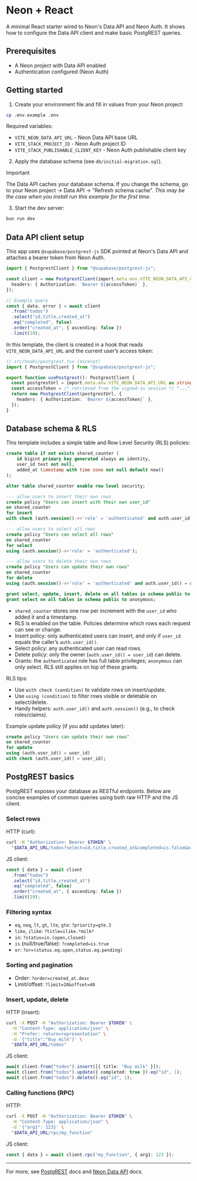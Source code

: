 # Neon + React 

A minimal React starter wired to Neon's Data API and Neon Auth. It shows how to configure the Data API client and make basic PostgREST queries.

## Prerequisites

- A Neon project with Data API enabled
- Authentication configured (Neon Auth)

## Getting started

1) Create your environment file and fill in values from your Neon project:

```bash
cp .env.example .env
```

Required variables:

- `VITE_NEON_DATA_API_URL` - Neon Data API base URL
- `VITE_STACK_PROJECT_ID` - Neon Auth project ID
- `VITE_STACK_PUBLISHABLE_CLIENT_KEY` - Neon Auth publishable client key

2) Apply the database schema (see `db/initial-migration.sql`).

> [!IMPORTANT]
> The Data API caches your database schema. If you change the schema, go to your Neon project → Data API → "Refresh schema cache". _This may be the case when you install run this example for the first time._

3) Start the dev server:

```bash
bun run dev
```

## Data API client setup

This app uses `@supabase/postgrest-js` SDK pointed at Neon's Data API and attaches a bearer token from Neon Auth.

```ts
import { PostgrestClient } from "@supabase/postgrest-js";

const client = new PostgrestClient(import.meta.env.VITE_NEON_DATA_API_URL, {
  headers: { Authorization: `Bearer ${accessToken}` },
});

// Example query
const { data, error } = await client
  .from("todos")
  .select("id,title,created_at")
  .eq("completed", false)
  .order("created_at", { ascending: false })
  .limit(10);
```

In this template, the client is created in a hook that reads `VITE_NEON_DATA_API_URL` and the current user’s access token:

```ts
// src/hooks/postgrest.tsx (excerpt)
import { PostgrestClient } from "@supabase/postgrest-js";

export function usePostgrest(): PostgrestClient {
  const postgrestUrl = import.meta.env.VITE_NEON_DATA_API_URL as string;
  const accessToken = /* retrieved from the signed-in session */ "...";
  return new PostgrestClient(postgrestUrl, {
    headers: { Authorization: `Bearer ${accessToken}` },
  });
}
```

## Database schema & RLS

This template includes a simple table and Row Level Security (RLS) policies:

```sql
create table if not exists shared_counter (
    id bigint primary key generated always as identity,
    user_id text not null,
    added_at timestamp with time zone not null default now()
);

alter table shared_counter enable row level security;

--- allow users to insert their own rows
create policy "Users can insert with their own user_id"
on shared_counter
for insert
with check (auth.session()->>'role' = 'authenticated' and auth.user_id() = user_id);

--- allow users to select all rows
create policy "Users can select all rows"
on shared_counter
for select
using (auth.session()->>'role' = 'authenticated');

--- allow users to delete their own rows
create policy "Users can update their own rows"
on shared_counter
for delete
using (auth.session()->>'role' = 'authenticated' and auth.user_id() = user_id);

grant select, update, insert, delete on all tables in schema public to authenticated;
grant select on all tables in schema public to anonymous;
```

- `shared_counter` stores one row per increment with the `user_id` who added it and a timestamp.
- RLS is enabled on the table. Policies determine which rows each request can see or change.
- Insert policy: only authenticated users can insert, and only if `user_id` equals the caller’s `auth.user_id()`.
- Select policy: any authenticated user can read rows.
- Delete policy: only the owner (`auth.user_id() = user_id`) can delete.
- Grants: the `authenticated` role has full table privileges; `anonymous` can only select. RLS still applies on top of these grants.

RLS tips:

- Use `with check (condition)` to validate rows on insert/update.
- Use `using (condition)` to filter rows visible or deletable on select/delete.
- Handy helpers: `auth.user_id()` and `auth.session()` (e.g., to check roles/claims).

Example update policy (if you add updates later):

```sql
create policy "Users can update their own rows"
on shared_counter
for update
using (auth.user_id() = user_id)
with check (auth.user_id() = user_id);
```

## PostgREST basics

PostgREST exposes your database as RESTful endpoints. Below are concise examples of common queries using both raw HTTP and the JS client.

### Select rows

HTTP (curl):

```bash
curl -H "Authorization: Bearer $TOKEN" \
  "$DATA_API_URL/todos?select=id,title,created_at&completed=is.false&order=created_at.desc&limit=10"
```

JS client:

```ts
const { data } = await client
  .from("todos")
  .select("id,title,created_at")
  .eq("completed", false)
  .order("created_at", { ascending: false })
  .limit(10);
```

### Filtering syntax

- `eq`, `neq`, `lt`, `gt`, `lte`, `gte`: `?priority=gte.3`
- `like`, `ilike`: `?title=ilike.*milk*`
- `in`: `?status=in.(open,closed)`
- `is` (null/true/false): `?completed=is.true`
- `or`: `?or=(status.eq.open,status.eq.pending)`

### Sorting and pagination

- Order: `?order=created_at.desc`
- Limit/offset: `?limit=20&offset=40`

### Insert, update, delete

HTTP (insert):

```bash
curl -X POST -H "Authorization: Bearer $TOKEN" \
  -H "Content-Type: application/json" \
  -H "Prefer: return=representation" \
  -d '{"title":"Buy milk"}' \
  "$DATA_API_URL/todos"
```

JS client:

```ts
await client.from("todos").insert([{ title: "Buy milk" }]);
await client.from("todos").update({ completed: true }).eq("id", 1);
await client.from("todos").delete().eq("id", 1);
```

### Calling functions (RPC)

HTTP:

```bash
curl -X POST -H "Authorization: Bearer $TOKEN" \
  -H "Content-Type: application/json" \
  -d '{"arg1": 123}' \
  "$DATA_API_URL/rpc/my_function"
```

JS client:

```ts
const { data } = await client.rpc("my_function", { arg1: 123 });
```

---

For more, see [PostgREST](https://postgrest.org/en/stable/api.html) docs and [Neon Data API](https://neon.com/docs/data-api/get-started) docs.
